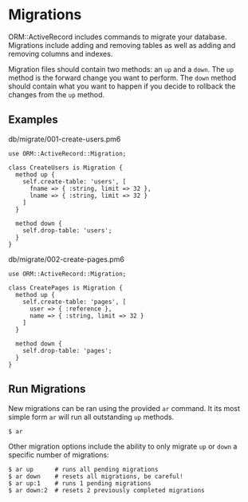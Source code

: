 # Migrations

ORM::ActiveRecord includes commands to migrate your database.  Migrations include adding and removing tables as well as adding and removing columns and indexes.

Migration files should contain two methods: an `up` and a `down`.  The `up` method is the forward change you want to perform.  The `down` method should contain what you want to happen if you decide to rollback the changes from the `up` method.

## Examples

db/migrate/001-create-users.pm6

```perl6
use ORM::ActiveRecord::Migration;

class CreateUsers is Migration {
  method up {
    self.create-table: 'users', [
      fname => { :string, limit => 32 },
      lname => { :string, limit => 32 }
    ]
  }

  method down {
    self.drop-table: 'users';
  }
}
```

db/migrate/002-create-pages.pm6

```perl6
use ORM::ActiveRecord::Migration;

class CreatePages is Migration {
  method up {
    self.create-table: 'pages', [
      user => { :reference },
      name => { :string, limit => 32 }
    ]
  }

  method down {
    self.drop-table: 'pages';
  }
}
```

## Run Migrations

New migrations can be ran using the provided `ar` command.  It its most simple form `ar` will run all outstanding `up` methods.

```shell
$ ar
```

Other migration options include the ability to only migrate `up` or `down` a specific number of migrations:

```shell
$ ar up      # runs all pending migrations
$ ar down    # resets all migrations, be careful!
$ ar up:1    # runs 1 pending migrations
$ ar down:2  # resets 2 previously completed migrations
```

